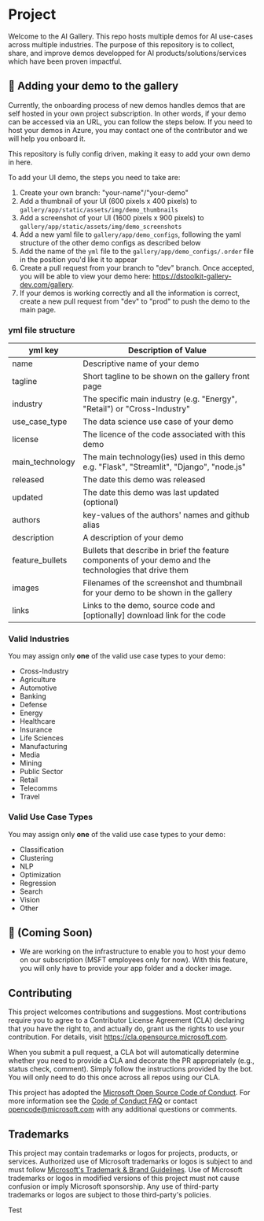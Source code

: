 # Project

Welcome to the AI Gallery. This repo hosts multiple demos for AI use-cases across multiple industries. The purpose of this repository is to collect, share, and improve demos developped for AI products/solutions/services which have been proven impactful.

## 🚀 Adding your demo to the gallery

Currently, the onboarding process of new demos handles demos that are self hosted in your own project subscription. In other words, if your demo can be accessed via an URL, you can follow the steps below. If you need to host your demos in Azure, you may contact one of the contributor and we will help you onboard it.

This repository is fully config driven, making it easy to add your own demo in here.

To add your UI demo, the steps you need to take are:

1. Create your own branch: "your-name"/"your-demo"
2. Add a thumbnail of your UI (600 pixels x 400 pixels) to `gallery/app/static/assets/img/demo_thumbnails`
3. Add a screenshot of your UI (1600 pixels x 900 pixels) to `gallery/app/static/assets/img/demo_screenshots`
4. Add a new yaml file to `gallery/app/demo_configs`, following the yaml structure of the other demo configs as described below
5. Add the name of the `yml` file to the `gallery/app/demo_configs/.order` file in the position you'd like it to appear
6. Create a pull request from your branch to "dev" branch. Once accepted, you will be able to view your demo here: https://dstoolkit-gallery-dev.com/gallery.
7. If your demos is working correctly and all the information is correct, create a new pull request from "dev" to "prod" to push the demo to the main page.

### yml file structure

| yml key         | Description of Value                                                                                    |
| --------------- | ------------------------------------------------------------------------------------------------------- |
| name            | Descriptive name of your demo                                                                           |
| tagline         | Short tagline to be shown on the gallery front page                                                     |
| industry        | The specific main industry (e.g. "Energy", "Retail") or "Cross-Industry"                                |
| use_case_type   | The data science use case of your demo                                                                  |
| license         | The licence of the code associated with this demo                                                       |
| main_technology | The main technology(ies) used in this demo e.g. "Flask", "Streamlit", "Django", "node.js"               |
| released        | The date this demo was released                                                                         |
| updated         | The date this demo was last updated (optional)                                                          |
| authors         | key-values of the authors' names and github alias                                                       |
| description     | A description of your demo                                                                              |
| feature_bullets | Bullets that describe in brief the feature components of your demo and the technologies that drive them |
| images          | Filenames of the screenshot and thumbnail for your demo to be shown in the gallery                      |
| links           | Links to the demo, source code and [optionally] download link for the code                              |

### Valid Industries

You may assign only **one** of the valid use case types to your demo:

- Cross-Industry
- Agriculture
- Automotive
- Banking
- Defense
- Energy
- Healthcare
- Insurance
- Life Sciences
- Manufacturing
- Media
- Mining
- Public Sector
- Retail
- Telecomms
- Travel

### Valid Use Case Types

You may assign only **one** of the valid use case types to your demo:

- Classification
- Clustering
- NLP
- Optimization
- Regression
- Search
- Vision
- Other

## 🔔 (Coming Soon)

- We are working on the infrastructure to enable you to host your demo on our subscription (MSFT employees only for now). With this feature, you will only have to provide your app folder and a docker image.

## Contributing

This project welcomes contributions and suggestions. Most contributions require you to agree to a
Contributor License Agreement (CLA) declaring that you have the right to, and actually do, grant us
the rights to use your contribution. For details, visit https://cla.opensource.microsoft.com.

When you submit a pull request, a CLA bot will automatically determine whether you need to provide
a CLA and decorate the PR appropriately (e.g., status check, comment). Simply follow the instructions
provided by the bot. You will only need to do this once across all repos using our CLA.

This project has adopted the [Microsoft Open Source Code of Conduct](https://opensource.microsoft.com/codeofconduct/).
For more information see the [Code of Conduct FAQ](https://opensource.microsoft.com/codeofconduct/faq/) or
contact [opencode@microsoft.com](mailto:opencode@microsoft.com) with any additional questions or comments.

## Trademarks

This project may contain trademarks or logos for projects, products, or services. Authorized use of Microsoft
trademarks or logos is subject to and must follow
[Microsoft's Trademark & Brand Guidelines](https://www.microsoft.com/en-us/legal/intellectualproperty/trademarks/usage/general).
Use of Microsoft trademarks or logos in modified versions of this project must not cause confusion or imply Microsoft sponsorship.
Any use of third-party trademarks or logos are subject to those third-party's policies.

Test
